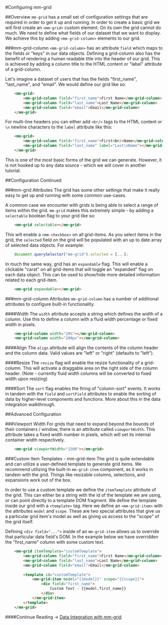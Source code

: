 #Configuring mm-grid

##Overview
`mm-grid` has a small set of configuration settings that are required in order to get it up and running. In order to create a basic grid we will first create an `<mm-grid>` custom element. On its own the grid cannot do much. We need to define what fields of our dataset that we want to display. We achieve this by adding `<mm-grid-column>` elements to our grid.

###mm-grid-column
`<mm-grid-column>` has an attribute `field` which maps to the fields or "keys" in our data objects. Defining a grid-column also has the benefit of rendering a human readable title into the header of our grid. This is achieved by adding a column title to the HTML content or "label" attribute of a grid-column.

Let's imagine a dataset of users that has the fields "first_name", "last_name", and "email". We would define our grid like so:

```html
	<mm-grid>
		<mm-grid-column field="first_name">First Name</mm-grid-column>
		<mm-grid-column field="last_name">Last Name</mm-grid-column>
		<mm-grid-column field="email">Email</mm-grid-column>
	</mm-grid>
```

For multi-line headers you can either add `<br/>` tags to the HTML content or `\n` newline characters to the `label` attribute like this:

```html
	<mm-grid>
		<mm-grid-column field="first_name">First<br/>Name</mm-grid-column>
		<mm-grid-column field="last_name" label="Last\nName"></mm-grid-column>
	</mm-grid>
```

This is one of the most basic forms of the grid we can generate. However, it is not hooked up to any data source - which we will cover in another tutorial.


##Configuration Continued

###mm-grid Attributes
The grid has some other settings that make it really easy to get up and running with some common use-cases.

A common case we encounter with grids is being able to select a range of items within the grid. `mm-grid` makes this extremely simple - by adding a `selectable` boolean flag to your grid like so:

```html
	<mm-grid selectable></mm-grid>
```

This will enable a `<mm-checkbox>` on all grid-items. As you select items in the grid, the `selected` field on the grid will be populated with an up to date array of selected data objects. For example:

```javascript
	document.querySelector("mm-grid").selected = [...];
```

In much the same way, grid has an `expandable` flag. This will enable a clickable "carat" on all grid-items that will toggle an "expanded" flag on each data object. This can be used to show/hide more detailed information related to each grid-item.

```html
	<mm-grid expandable></mm-grid>
```

###mm-grid-column Attributes
`mm-grid-column` has a number of additional attributes to configure built-in functionality. 

####Width
The `width` attribute accepts a string which defines the width of a column. Use this to define a column with a fluid width percentage or fixed width in pixels.
```html
	<mm-grid-column width="20%"></mm-grid-column>
	<mm-grid-column width="200px"></mm-grid-column>
```

####Align
The `align` attribute will align the contents of the column header and the column data. Valid values are "left" or "right" (defaults to "left").

####Resize
The `resize` flag will enable the resize functionality of a grid-column. This will activate a draggable area on the right side of the column header. (Note - currently fluid width columns will be converted to fixed width upon resizing)

####Sort
The `sort` flag enables the firing of "column-sort" events. It works in tandem with the `field` and `sortField` attributes to enable the sorting of data by higher-level components and functions. More about this in the data integration walkthrough.


##Advanced Configuration

###Viewport Width
For grids that need to expand beyond the bounds of their containers / window, there is an attribute called `viewportWidth`. This attribute takes a fixed width number in pixels, which will set its internal container width respectively.

```html
	<mm-grid viewportWidth="1500"></mm-grid>
```

###Custom Item Templates - mm-grid-item
The grid is quite extendable and can utilize a user-defined template to generate grid items. We recommend utilizing the built-in `mm-grid-item` component, as it works in tandem with the grid. Things like resizable columns, selections, and expansions work out of the box.

In order to use a custom template we define the `itemTemplate` attribute of the grid. This can either be a string with the id of the template we are using, or can point directly to a template DOM fragment. We define the template inside our grid with a `<template>` tag. Here we define an `<mm-grid-item>` with the attributes `model` and `scope`. These are two special attributes that give us a particular grid item's model as well as giving us access to the "scope" of the grid itself.

Defining `<div field="...">` inside of an `mm-grid-item` allows us to override that particular data field's DOM. In the example below we have overridden the "first_name" column with some custom text.

```html
	<mm-grid itemTemplate="customTemplate">
		<mm-grid-column field="first_name">First Name</mm-grid-column>
		<mm-grid-column field="last_name">Last Name</mm-grid-column>
		<mm-grid-column field="email">Email</mm-grid-column>
		
		<template id="customTemplate">
			<mm-grid-item model="{{model}}" scope="{{scope}}">
				<div field="first_name">
					Custom Text - {{model.first_name}}
				</div>
			</mm-grid-item>
		</template>
	</mm-grid>
```

####Continue Reading &#8594; [Data Integration with mm-grid](article_grid_data_integration.html)